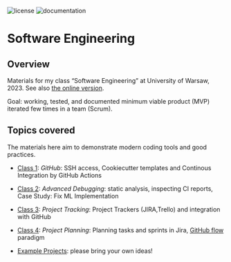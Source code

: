 ![license](https://img.shields.io/pypi/l/fpvgcc.svg?color=blue)
![documentation](https://github.com/maciejskorski/software_engineering/actions/workflows/documentation.yaml/badge.svg)

# Software Engineering

## Overview

Materials for my class “Software Engineering” at University of Warsaw, 2023. See also [the online version](https://maciejskorski.github.io/software_engineering).

Goal: working, tested, and documented minimum viable product (MVP) iterated few times in a team (Scrum).

## Topics covered
The materials here aim to demonstrate modern coding tools and good practices.

* [Class 1](docs/modern_dev_environ.md): *GitHub*: SSH access, Cookiecutter templates and Continous Integration by GitHub Actions
* [Class 2](docs/advanced_debugging.md): *Advanced Debugging*: static analysis, inspecting CI reports, Case Study: Fix ML Implementation
* [Class 3](docs/project_tracking.md): *Project Tracking*: Project Trackers (JIRA,Trello) and integration with GitHub
* [Class 4](docs/project_management.md): *Project Planning*: Planning tasks and sprints in Jira, [GitHub flow](https://docs.github.com/en/get-started/quickstart/github-flow) paradigm

* [Example Projects](docs/project_ideas.md): please bring your own ideas!
